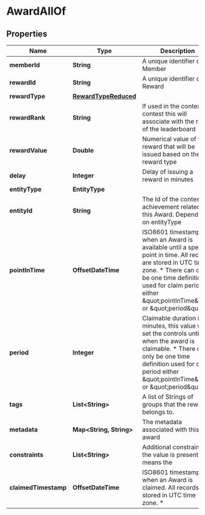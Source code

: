 

# AwardAllOf


## Properties

| Name | Type | Description | Notes |
|------------ | ------------- | ------------- | -------------|
|**memberId** | **String** | A unique identifier of a Member |  [optional] |
|**rewardId** | **String** | A unique identifier of a Reward |  [optional] |
|**rewardType** | [**RewardTypeReduced**](RewardTypeReduced.md) |  |  [optional] |
|**rewardRank** | **String** | If used in the context of contest this will associate with the rank of the leaderboard |  [optional] |
|**rewardValue** | **Double** | Numerical value of the reward that will be issued based on the reward type |  [optional] |
|**delay** | **Integer** | Delay of issuing a reward in minutes |  [optional] |
|**entityType** | **EntityType** |  |  [optional] |
|**entityId** | **String** | The Id of the contest or achievement related to this Award. Dependant on entityType |  [optional] |
|**pointInTime** | **OffsetDateTime** | ISO8601 timestamp for when an Award is available until a specific point in time. All records are stored in UTC time zone. * There can only be one time definition used for claim period either \&quot;pointInTime\&quot; or \&quot;period\&quot; |  [optional] |
|**period** | **Integer** | Claimable duration in minutes, this value will set the controls until when the award is claimable. * There can only be one time definition used for claim period either \&quot;pointInTime\&quot; or \&quot;period\&quot; |  [optional] |
|**tags** | **List&lt;String&gt;** | A list of Strings of groups that the reward belongs to. |  [optional] |
|**metadata** | **Map&lt;String, String&gt;** | The metadata associated with this award |  [optional] |
|**constraints** | **List&lt;String&gt;** | Additional constraints, if the value is present it means the |  [optional] |
|**claimedTimestamp** | **OffsetDateTime** | ISO8601 timestamp for when an Award is claimed. All records are stored in UTC time zone. * |  [optional] |



